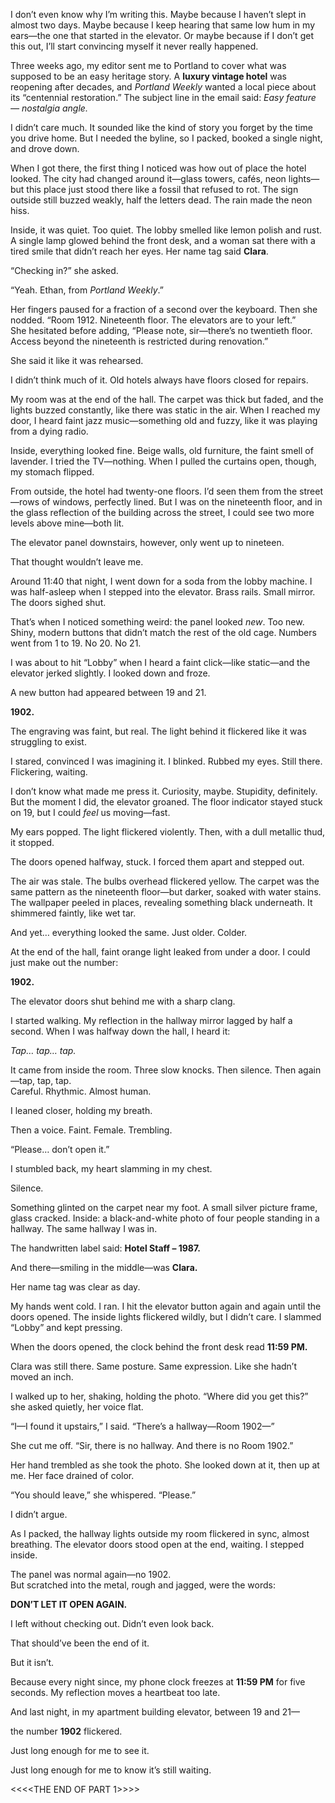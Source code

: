 I don’t even know why I’m writing this. Maybe because I haven’t slept in almost two days. Maybe because I keep hearing that same low hum in my ears—the one that started in the elevator. Or maybe because if I don’t get this out, I’ll start convincing myself it never really happened.

Three weeks ago, my editor sent me to Portland to cover what was supposed to be an easy heritage story. A **luxury vintage hotel** was reopening after decades, and *Portland Weekly* wanted a local piece about its “centennial restoration.” The subject line in the email said: *Easy feature — nostalgia angle.*

I didn’t care much. It sounded like the kind of story you forget by the time you drive home. But I needed the byline, so I packed, booked a single night, and drove down.

When I got there, the first thing I noticed was how out of place the hotel looked. The city had changed around it—glass towers, cafés, neon lights—but this place just stood there like a fossil that refused to rot. The sign outside still buzzed weakly, half the letters dead. The rain made the neon hiss.

Inside, it was quiet. Too quiet. The lobby smelled like lemon polish and rust. A single lamp glowed behind the front desk, and a woman sat there with a tired smile that didn’t reach her eyes. Her name tag said **Clara**.

“Checking in?” she asked.

“Yeah. Ethan, from *Portland Weekly*.”

Her fingers paused for a fraction of a second over the keyboard. Then she nodded. “Room 1912. Nineteenth floor. The elevators are to your left.”  
She hesitated before adding, “Please note, sir—there’s no twentieth floor. Access beyond the nineteenth is restricted during renovation.”

She said it like it was rehearsed.

I didn’t think much of it. Old hotels always have floors closed for repairs.

My room was at the end of the hall. The carpet was thick but faded, and the lights buzzed constantly, like there was static in the air. When I reached my door, I heard faint jazz music—something old and fuzzy, like it was playing from a dying radio.

Inside, everything looked fine. Beige walls, old furniture, the faint smell of lavender. I tried the TV—nothing. When I pulled the curtains open, though, my stomach flipped.

From outside, the hotel had twenty-one floors. I’d seen them from the street—rows of windows, perfectly lined. But I was on the nineteenth floor, and in the glass reflection of the building across the street, I could see two more levels above mine—both lit.

The elevator panel downstairs, however, only went up to nineteen.

That thought wouldn’t leave me.

Around 11:40 that night, I went down for a soda from the lobby machine. I was half-asleep when I stepped into the elevator. Brass rails. Small mirror. The doors sighed shut.

That’s when I noticed something weird: the panel looked *new*. Too new. Shiny, modern buttons that didn’t match the rest of the old cage. Numbers went from 1 to 19. No 20. No 21.

I was about to hit “Lobby” when I heard a faint click—like static—and the elevator jerked slightly. I looked down and froze.

A new button had appeared between 19 and 21.

**1902.**

The engraving was faint, but real. The light behind it flickered like it was struggling to exist.

I stared, convinced I was imagining it. I blinked. Rubbed my eyes. Still there. Flickering, waiting.

I don’t know what made me press it. Curiosity, maybe. Stupidity, definitely. But the moment I did, the elevator groaned. The floor indicator stayed stuck on 19, but I could *feel* us moving—fast.

My ears popped. The light flickered violently. Then, with a dull metallic thud, it stopped.

The doors opened halfway, stuck. I forced them apart and stepped out.

The air was stale. The bulbs overhead flickered yellow. The carpet was the same pattern as the nineteenth floor—but darker, soaked with water stains. The wallpaper peeled in places, revealing something black underneath. It shimmered faintly, like wet tar.

And yet… everything looked the same. Just older. Colder.

At the end of the hall, faint orange light leaked from under a door. I could just make out the number:

**1902.**

The elevator doors shut behind me with a sharp clang.

I started walking. My reflection in the hallway mirror lagged by half a second. When I was halfway down the hall, I heard it:

*Tap… tap… tap.*

It came from inside the room. Three slow knocks. Then silence. Then again—tap, tap, tap.  
Careful. Rhythmic. Almost human.

I leaned closer, holding my breath.

Then a voice. Faint. Female. Trembling.

“Please… don’t open it.”

I stumbled back, my heart slamming in my chest.

Silence.

Something glinted on the carpet near my foot. A small silver picture frame, glass cracked. Inside: a black-and-white photo of four people standing in a hallway. The same hallway I was in.

The handwritten label said: **Hotel Staff – 1987.**

And there—smiling in the middle—was **Clara.**

Her name tag was clear as day.

My hands went cold. I ran. I hit the elevator button again and again until the doors opened. The inside lights flickered wildly, but I didn’t care. I slammed “Lobby” and kept pressing.

When the doors opened, the clock behind the front desk read **11:59 PM.**

Clara was still there. Same posture. Same expression. Like she hadn’t moved an inch.

I walked up to her, shaking, holding the photo. “Where did you get this?” she asked quietly, her voice flat.

“I—I found it upstairs,” I said. “There’s a hallway—Room 1902—”

She cut me off. “Sir, there is no hallway. And there is no Room 1902.”

Her hand trembled as she took the photo. She looked down at it, then up at me. Her face drained of color.

“You should leave,” she whispered. “Please.”

I didn’t argue.

As I packed, the hallway lights outside my room flickered in sync, almost breathing. The elevator doors stood open at the end, waiting. I stepped inside.

The panel was normal again—no 1902.  
But scratched into the metal, rough and jagged, were the words:

**DON’T LET IT OPEN AGAIN.**

I left without checking out. Didn’t even look back.

That should’ve been the end of it.

But it isn’t.

Because every night since, my phone clock freezes at **11:59 PM** for five seconds. My reflection moves a heartbeat too late.

And last night, in my apartment building elevator, between 19 and 21—

the number **1902** flickered.

Just long enough for me to see it.

Just long enough for me to know it’s still waiting.

<<<<THE END OF PART 1>>>>